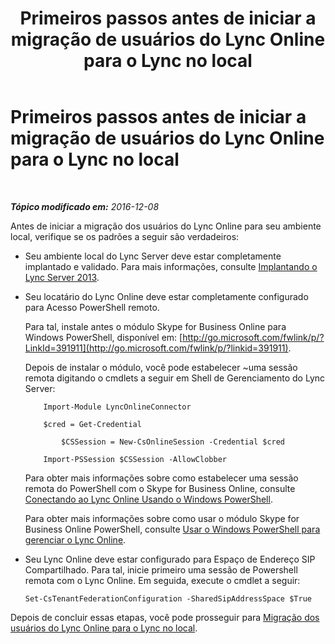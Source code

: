 ﻿---
title: Primeiros passos antes de iniciar a migração de usuários do Lync Online para o Lync no local
TOCTitle: Primeiros passos antes de iniciar a migração de usuários do Lync Online para o Lync no local
ms:assetid: 98245b04-ded4-4186-8da3-ba1c554b5c39
ms:mtpsurl: https://technet.microsoft.com/pt-br/library/Dn689118(v=OCS.15)
ms:contentKeyID: 62247359
ms.date: 06/02/2017
mtps_version: v=OCS.15
ms.translationtype: HT
---

# Primeiros passos antes de iniciar a migração de usuários do Lync Online para o Lync no local

 

_**Tópico modificado em:** 2016-12-08_

Antes de iniciar a migração dos usuários do Lync Online para seu ambiente local, verifique se os padrões a seguir são verdadeiros:

  - Seu ambiente local do Lync Server deve estar completamente implantado e validado. Para mais informações, consulte [Implantando o Lync Server 2013](lync-server-2013-deploying-lync-server.md).

  - Seu locatário do Lync Online deve estar completamente configurado para Acesso PowerShell remoto.
    
    Para tal, instale antes o módulo Skype for Business Online para Windows PowerShell, disponível em: [http://go.microsoft.com/fwlink/p/?LinkId=391911](http://go.microsoft.com/fwlink/p/?linkid=391911).
    
    Depois de instalar o módulo, você pode estabelecer ~uma sessão remota digitando o cmdlets a seguir em Shell de Gerenciamento do Lync Server:
    
    ```
        Import-Module LyncOnlineConnector
    ```
    ```
        $cred = Get-Credential
    ```
    ```
            $CSSession = New-CsOnlineSession -Credential $cred
    ```
    ```
        Import-PSSession $CSSession -AllowClobber
    ```
    
    Para obter mais informações sobre como estabelecer uma sessão remota do PowerShell com o Skype for Business Online, consulte [Conectando ao Lync Online Usando o Windows PowerShell](https://docs.microsoft.com/en-us/SkypeForBusiness/set-up-your-computer-for-windows-powershell/set-up-your-computer-for-windows-powershell).
    
    Para obter mais informações sobre como usar o módulo Skype for Business Online PowerShell, consulte [Usar o Windows PowerShell para gerenciar o Lync Online](https://docs.microsoft.com/en-us/SkypeForBusiness/set-up-your-computer-for-windows-powershell/set-up-your-computer-for-windows-powershell).

  - Seu Lync Online deve estar configurado para Espaço de Endereço SIP Compartilhado. Para tal, inicie primeiro uma sessão de Powershell remota com o Lync Online. Em seguida, execute o cmdlet a seguir:
    
        Set-CsTenantFederationConfiguration -SharedSipAddressSpace $True

Depois de concluir essas etapas, você pode prosseguir para [Migração dos usuários do Lync Online para o Lync no local](lync-server-2013-migrating-lync-online-users-to-lync-on-premises.md).

